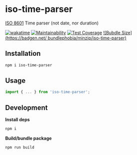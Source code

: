 # iso-time-parser

[ISO 8601](https://www.wikiwand.com/fr/ISO_8601) Time parser (not date, nor duration)

[![wakatime](https://wakatime.com/badge/user/32448728-a0db-4c3d-a9a6-a4f778c67d05/project/bec3a293-19af-48c3-983a-fbd5d6a0e4fe.svg)](https://wakatime.com/badge/user/32448728-a0db-4c3d-a9a6-a4f778c67d05/project/bec3a293-19af-48c3-983a-fbd5d6a0e4fe) [![Maintainability](https://api.codeclimate.com/v1/badges/4bead95feb66403d44c1/maintainability)](https://codeclimate.com/github/mathix420/iso-time-parser/maintainability) [![Test Coverage](https://api.codeclimate.com/v1/badges/4bead95feb66403d44c1/test_coverage)](https://codeclimate.com/github/mathix420/iso-time-parser/test_coverage) [![Bubdle Size](https://badgen.net/
bundlephobia/minzip/iso-time-parser)](https://bundlephobia.com/package/iso-time-parser)

## Installation

```bash
npm i iso-time-parser
```

## Usage

```typescript
import { ... } from 'iso-time-parser';
```

## Development

**Install deps**

```bash
npm i
```

**Build/bundle package**

```bash
npm run build
```
